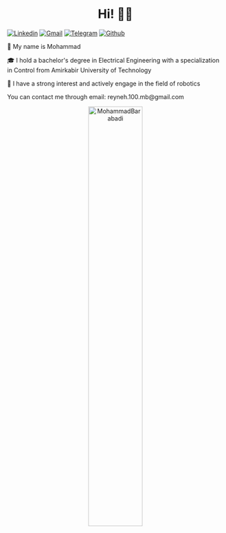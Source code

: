 <h1 align="center">Hi! 👋🏻</h1>

[![Linkedin](https://img.shields.io/badge/-LinkedIn-blue?style=flat&logo=Linkedin&logoColor=white)](https://www.linkedin.com/in/mohammadbrd/)
[![Gmail](https://img.shields.io/badge/-Gmail-c14438?style=flat&logo=Gmail&logoColor=white)](mailto:reyneh.100.mb@gmail.com)
[![Telegram](https://img.shields.io/badge/Telegram-2CA5E0?style=flat&logo=telegram&logoColor=white)](https://t.me/mohammad8brd)
[![Github](https://img.shields.io/badge/-white?style=social&logo=github&label=Follow
)](https://github.com/MBW0lf)

<P>🤠 My name is Mohammad</P>
<P>🎓 I hold a bachelor's degree in Electrical Engineering with a specialization in Control from Amirkabir University of Technology</P>
<P>🤖 I have a strong interest and actively engage in the field of robotics</P>

<P>You can contact me through email: reyneh.100.mb@gmail.com</P>

<div align="center">
<img width="50%" src="https://github-readme-stats.vercel.app/api/top-langs/?username=MBWolf&layout=compact&hide=TSQL&theme=dracula" alt="MohammadBarabadi" />
</div>